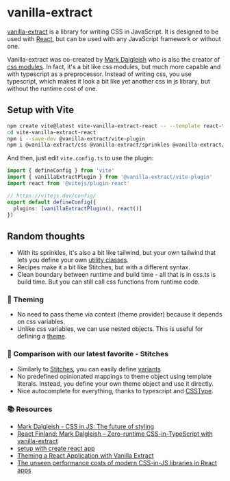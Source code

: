 # vanilla-extract

[vanilla-extract](https://vanilla-extract.style/documentation/getting-started/) is a library for writing CSS in JavaScript. It is designed to be used with [React](https://reactjs.org/), but can be used with any JavaScript framework or without one.

Vanilla-extract was co-created by [Mark Dalgleish](https://twitter.com/markdalgleish) who is also the creator of [css modules](https://github.com/css-modules/css-modules). In fact, it's a bit like css modules, but much more capable and with typescript as a preprocessor. Instead of writing css, you use typescript, which makes it look a bit like yet another css in js library, but without the runtime cost of one.

## Setup with Vite

```sh
npm create vite@latest vite-vanilla-extract-react -- --template react-ts
cd vite-vanilla-extract-react
npm i --save-dev @vanilla-extract/vite-plugin
npm i @vanilla-extract/css @vanilla-extract/sprinkles @vanilla-extract/dynamic
```

And then, just edit `vite.config.ts` to use the plugin:
```ts
import { defineConfig } from 'vite'
import { vanillaExtractPlugin } from '@vanilla-extract/vite-plugin'
import react from '@vitejs/plugin-react'

// https://vitejs.dev/config/
export default defineConfig({
  plugins: [vanillaExtractPlugin(), react()]
})
```

## Random thoughts
- With its sprinkles, it's also a bit like tailwind, but your own tailwind that lets you define your own [utility classes](./src/sprinkles.css.ts).
- Recipes make it a bit like Stitches, but with a different syntax.
- Clean boundary between runtime and build time - all that is in css.ts is build time. But you can still call css functions from runtime code.

### 💅 Theming
- No need to pass theme via context (theme provider) because it depends on css variables.
- Unlike css variables, we can use nested objects. This is useful for defining a [theme](./src/theme.css.ts).

### 👀 Comparison with our latest favorite - Stitches
- Similarly to [Stitches](https://stitches.dev/), you can easily define [variants](./src/components/Button/Button.css.ts)
- No predefined opinionated mappings to theme object using template literals. Instead, you define your own theme object and use it directly.
- Nice autocomplete for everything, thanks to typescript and [CSSType](https://www.npmjs.com/package/csstype).

### 📚 Resources
- [Mark Dalgleish - CSS in JS: The future of styling](https://youtu.be/NY5uVr0tWEI)
- [React Finland: Mark Dalgleish – Zero-runtime CSS-in-TypeScript with vanilla-extract](https://www.youtube.com/watch?v=23VqED_kO2Q)
- [setup with create react app](https://sandroroth.com/blog/vanilla-extract-cra)
- [Theming a React Application with Vanilla Extract](https://formidable.com/blog/2021/vanilla-extract/)
- [The unseen performance costs of modern CSS-in-JS libraries in React apps](https://calendar.perfplanet.com/2019/the-unseen-performance-costs-of-css-in-js-in-react-apps/)